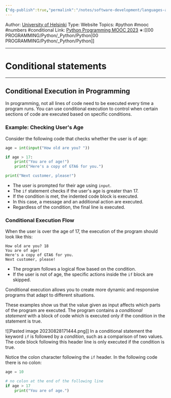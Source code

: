 ```yaml
---
{"dg-publish":true,"permalink":"/notes/software-development/languages-and-frameworks/python/0-python-programming-mooc/introduction/part-1/05-conditional-statements/05-conditional-statements/","created":"2025-07-13T15:25:00.360+08:00"}
---
```


Author: [University of Helsinki](https://programming-23.mooc.fi/)
Type: Website
Topics: #python #mooc #numbers #conditional
Link: [Python Programming MOOC 2023](https://programming-23.mooc.fi/)
∗:[[00 PROGRAMMING/Python/_Python/Python\|00 PROGRAMMING/Python/_Python/Python]] 

---
# Conditional statements

--- 
## Conditional Execution in Programming

In programming, not all lines of code need to be executed every time a program runs. You can use conditional execution to control when certain sections of code are executed based on specific conditions.

### Example: Checking User's Age

Consider the following code that checks whether the user is of age:

```python
age = int(input("How old are you? "))

if age > 17:
    print("You are of age!")
    print("Here's a copy of GTA6 for you.")

print("Next customer, please!")
```

- The user is prompted for their age using `input`.
- The `if` statement checks if the user's age is greater than 17.
- If the condition is met, the indented code block is executed.
- In this case, a message and an additional action are executed.
- Regardless of the condition, the final line is executed.

### Conditional Execution Flow

When the user is over the age of 17, the execution of the program should look like this:

```
How old are you? 18
You are of age!
Here's a copy of GTA6 for you.
Next customer, please!
```

- The program follows a logical flow based on the condition.
- If the user is not of age, the specific actions inside the `if` block are skipped.

Conditional execution allows you to create more dynamic and responsive programs that adapt to different situations.

These examples show us that the value given as input affects which parts of the program are executed. The program contains a _conditional statement_ with a block of code which is executed only if the condition in the statement is true.

![[Pasted image 20230828171444.png]]
In a conditional statement the keyword `if` is followed by a _condition_, such as a comparison of two values. The code block following this header line is only executed if the condition is true.

Notice the colon character following the `if` header. In the following code there is no colon:

```python
age = 10

# no colon at the end of the following line
if age > 17
    print("You are of age.")
```

